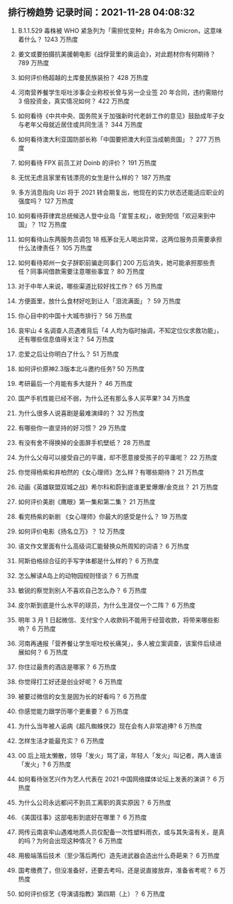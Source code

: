 
## 排行榜趋势 记录时间：2021-11-28 04:08:32
  
  1. B.1.1.529 毒株被 WHO 紧急列为「需担忧变种」并命名为 Omicron，这意味着什么？ 1243 万热度
    
  2. 姜文或要拍摄抗美援朝电影《战俘营里的奥运会》，对此题材你有何期待？ 789 万热度
    
  3. 如何评价杨超越的土库曼民族装扮？ 428 万热度
    
  4. 河南营养餐学生呕吐涉事企业称校长曾与另一企业签 20 年合同，违约需赔付 3 倍投资金，真实情况如何？ 422 万热度
    
  5. 如何看待《中共中央、国务院关于加强新时代老龄工作的意见》鼓励成年子女与老年父母就近居住或共同生活？ 344 万热度
    
  6. 如何看待澳大利亚国防部长称「中国要把澳大利亚当成朝贡国」？ 277 万热度
    
  7. 如何看待 FPX 前员工对 Doinb 的评价？ 191 万热度
    
  8. 无忧无虑且家里有钱漂亮的女生是什么样的？ 187 万热度
    
  9. 多方消息指向 Uzi 将于 2021 转会期复出，他现在的实力状态还能适应职业的强度吗？ 127 万热度
    
  10. 如何看待菲律宾总统候选人登中业岛「宣誓主权」，收到短信「欢迎来到中国」？ 112 万热度
    
  11. 如何看待山东两服务员调包 18 瓶茅台无人喝出异常，这两位服务员需要承担什么法律责任？ 105 万热度
    
  12. 如何看待郑州一女子辞职前骗走同事们 200 万后消失，她可能承担那些责任？同事间借款需要注意哪些事宜？ 80 万热度
    
  13. 对于中年人来说，哪些渠道比较好找工作？ 65 万热度
    
  14. 方便面里，放什么食材好吃到让人「泪流满面」？ 59 万热度
    
  15. 你心目中的中国十大城市排行？ 56 万热度
    
  16. 哀牢山 4 名调查人员遇难背后「4 人均为临时抽调，不知定位仪求救功能」，还有哪些信息值得关注？ 54 万热度
    
  17. 恋爱之后让你明白了什么？ 51 万热度
    
  18. 如何评价原神2.3版本北斗邀约任务? 50 万热度
    
  19. 考研最后一个月能有多大提升？ 46 万热度
    
  20. 国产手机性能已经不弱，为什么还有那么多人买苹果? 34 万热度
    
  21. 为什么很多人说喜剧是最难演绎的？ 32 万热度
    
  22. 有哪些你一直坚持的好习惯？ 29 万热度
    
  23. 有没有舍不得换掉的全面屏手机壁纸？ 28 万热度
    
  24. 为什么父母可以接受自己的平庸，却不愿意接受孩子的平庸呢？ 22 万热度
    
  25. 你觉得杨紫和井柏然的《女心理师》怎么样？有哪些期待？ 21 万热度
    
  26. 动画《英雄联盟双城之战》希尔科和蔚到底谁更爱爆爆/金克丝？ 21 万热度
    
  27. 如何评价美剧《鹰眼》第一集和第二集？ 21 万热度
    
  28. 看完杨紫的新剧 《女心理师》你最大的感受是什么？ 19 万热度
    
  29. 如何评价电影《扬名立万》？ 12 万热度
    
  30. 语文作文里面有什么高级词汇能替换众所周知的词语？ 6 万热度
    
  31. 阿斯伯格综合征的手写字体都是什么样的？ 6 万热度
    
  32. 怎么解读A岛上的动物园规则怪谈？ 6 万热度
    
  33. 敏锐的察觉到别人不喜欢自己怎么办？ 6 万热度
    
  34. 皮尔斯到底是什么水平的球员，为什么生涯仅一个二阵？ 6 万热度
    
  35. 明年 3 月 1 日起微信、支付宝个人收款码不能用于经营收款，将带来哪些影响？ 6 万热度
    
  36. 河南再通报「营养餐让学生呕吐校长痛哭」，多人被立案调查，该案件后续进展如何？ 6 万热度
    
  37. 你住过最贵的酒店是哪家？ 6 万热度
    
  38. 你觉得打工好还是创业好呢？ 6 万热度
    
  39. 被要过微信的女生是因为长的好看吗？ 6 万热度
    
  40. 你感觉能力跟学历哪个更重要？ 6 万热度
    
  41. 为什么当年被人诟病《超凡蜘蛛侠2》现在会有人非常追捧? 6 万热度
    
  42. 怎样生活才能最充实？ 6 万热度
    
  43. 00 后上班太懒散，领导「发火」骂了滚，年轻人「发火」叫记者，两人谁该「发火」? 6 万热度
    
  44. 如何看待张艺兴作为艺人代表在 2021 中国网络媒体论坛上发表的演讲？ 6 万热度
    
  45. 为什么公司永远都问不到员工离职的真实原因？ 6 万热度
    
  46. 《美国往事》这部电影到底好在哪里？ 6 万热度
    
  47. 网传云南哀牢山遇难地质人员仅配备一次性塑料雨衣，或与其失温有关，是真的吗？为何会出现这种情况？ 6 万热度
    
  48. 用极端落后技术（至少落后两代）造先进武器会造出什么奇葩来？ 6 万热度
    
  49. 国考缴费了，但没准备好，还要去考吗，还是说直接放弃，准备省考呢？ 6 万热度
    
  50. 如何评价综艺《导演请指教》第四期（上）？ 6 万热度
    